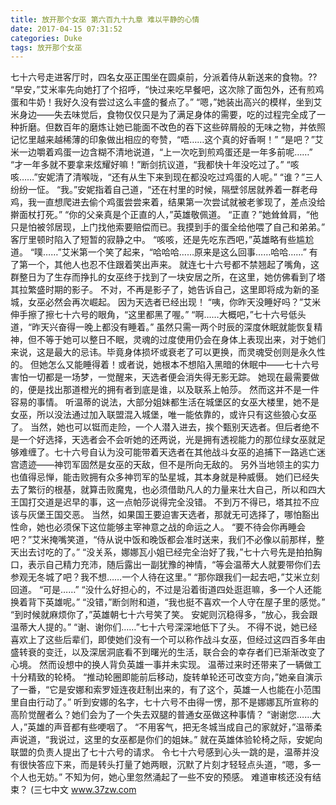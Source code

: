```yaml
---
title: 放开那个女巫 第六百九十九章 难以平静的心情
date: 2017-04-15 07:31:52
categories: Duke
tags: 放开那个女巫
---
```


七十六号走进客厅时，四名女巫正围坐在圆桌前，分派着侍从新送来的食物。??
“早安，”艾米率先向她打了个招呼，“快过来吃早餐吧，这次除了面包外，还有煎鸡蛋和牛奶！我好久没有尝过这么丰盛的餐点了。”
“嗯，”她装出高兴的模样，坐到艾米身边——失去味觉后，食物仅仅只是为了满足身体的需要，吃的过程完全成了一种折磨。但数百年的磨炼让她已能面不改色的吞下这些碎屑般的无味之物，并依照记忆里越来越稀薄的印象做出相应的夸赞，“唔……这个真的好香啊！”
“是吧？”艾米一边嚼着鸡蛋一边含糊不清地说道，“上一次吃到煎鸡蛋还是一年多前呢……”
“才一年多就不要拿来炫耀好嘛！”断剑抗议道，“我都快十年没吃过了。”
“咳咳……”安妮清了清喉咙，“还有从生下来到现在都没吃过鸡蛋的人呢。”
“谁？”三人纷纷一怔。
“我。”安妮指着自己道，“还在村里的时候，隔壁邻居就养着一群老母鸡，我一直想爬进去偷个鸡蛋尝尝来着，结果第一次尝试就被老爹现了，差点没给擀面杖打死。”
“你的父亲真是个正直的人，”英雄敬佩道。
“正直？”她耸耸肩，“他只是怕被邻居现，上门找他索要赔偿而已。我摸到手的蛋全给他喂了自己和弟弟。”
客厅里顿时陷入了短暂的寂静之中。
“咳咳，还是先吃东西吧，”英雄略有些尴尬道。
“噗……”艾米第一个笑了起来，“哈哈哈……原来是这么回事……哈哈……”
有了第一个，其他人也忍不住跟着笑出声来。
就连七十六号都不禁翘起了嘴角，这群整日为了生存而挣扎的女巫终于找到了一块安居之所，在这里，她仿佛看到了塔其拉繁盛时期的影子。
不对，不再是影子了，她告诉自己，这里即将成为新的圣城，女巫必然会再次崛起。
因为天选者已经出现！
“咦，你昨天没睡好吗？”艾米伸手擦了擦七十六号的眼角，“这里都黑了喔。”
“啊……大概吧，”七十六号低头道，“昨天兴奋得一晚上都没有睡着。”
虽然只需一两个时辰的深度休眠就能恢复精神，但不等于她可以整日不眠，灵魂的过度使用仍会在身体上表现出来，对于她们来说，这是最大的忌讳。毕竟身体损坏或衰老了可以更换，而灵魂受创则是永久性的。
但她怎么又能睡得着！或者说，她根本不想陷入黑暗的休眠中——七十六号害怕一切都是一场梦，一觉醒来，天选者便会消失得无影无踪。
她现在最需要做的，便是找出那道橙光的拥有者到底是谁，以及联系上帕莎。
然而这并不是一件容易的事情。
听温蒂的说法，大部分姐妹都生活在城堡区的女巫大楼里，她不是女巫，所以没法通过加入联盟混入城堡，唯一能依靠的，或许只有这些狼心女巫了。
当然，她也可以铤而走险，一个人潜入进去，挨个甄别天选者。但后者绝不是一个好选择，天选者会不会听她的还两说，光是拥有透视能力的那位绿女巫就足够难缠了。七十六号自认为没可能带着天选者在其他战斗女巫的追捕下一路逃亡迷宫遗迹——神罚军固然是女巫的天敌，但不是所向无敌的。
另外当地领主的实力也值得忌惮，能击败拥有众多神罚军的坠星城，其本身就是种威慑。
她们已经失去了繁衍的根基，就算击败魔鬼，也必须借助凡人的力量来壮大自己，所以和四大王国打交道是迟早的事，这一点帕莎说得完全没错。
不到万不得已，塔其拉不应该与灰堡王国交恶。
当然，如果国王要迫害天选者，那就无可选择了，哪怕豁出性命，她也必须保下这位能够主宰神意之战的命运之人。
“要不待会你再睡会吧？”艾米掩嘴笑道，“侍从说中饭和晚饭都会准时送来，我们不必像以前那样，整天出去讨吃的了。”
“没关系，娜娜瓦小姐已经完全治好了我，”七十六号先是拍拍胸口，表示自己精力充沛，随后露出一副犹豫的神情，“等会温蒂大人就要带你们去参观无冬城了吧？我不想……一个人待在这里。”
“那你跟我们一起去吧，”艾米立刻回道。
“可是……”
“没什么好担心的，不过是沿着街道四处逛逛嘛，多一个人还能换着背下英雄呢。”
“没错，”断剑附和道，“我也挺不喜欢一个人守在屋子里的感觉。”
“到时候就麻烦你了，”英雄朝七十六号笑了笑。
安妮则沉稳得多，“放心，我会跟温蒂大人提的。”
“谢、谢你们……”七十六号深深地低下了头。
不得不说，她已经喜欢上了这些后辈们，即使她们没有一个可以称作战斗女巫，但经过这四百多年由盛转衰的变迁，以及深居洞底看不到曙光的生活，联合会的幸存者们已渐渐改变了心境。
然而设想中的换人背负英雄一事并未实现。
温蒂过来时还带来了一辆做工十分精致的轮椅。
“推动轮圈即能前后移动，旋转单轮还可改变方向，”她亲自演示了一番，“它是安娜和索罗娅连夜赶制出来的，有了这个，英雄一人也能在小范围里自由行动了。”
听到安娜的名字，七十六号不由得一愣，那不是娜娜瓦所宣称的高阶觉醒者么？她们会为了一个失去双腿的普通女巫做这种事情？
“谢谢您……大人，”英雄的声音都有些哽咽了。
“不用客气，把无冬城当成自己的家就好，”温蒂柔声说道，“我说过，这里的女巫都是你们的姐妹。”
就在英雄体验轮椅之际，安妮向联盟的负责人提出了七十六号的请求。
令七十六号感到心头一跳的是，温蒂并没有很快答应下来，而是转头打量了她两眼，沉默了片刻才轻轻点头道，“嗯，多一个人也无妨。”
不知为何，她心里忽然涌起了一些不安的预感。
难道审核还没有结束？
(三七中文 www.37zw.com